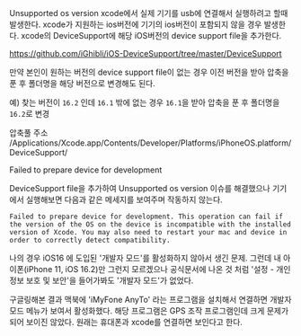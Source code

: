 Unsupported os version 
xcode에서 실제 기기를 usb에 연결해서 실행하려고 할때 발생한다.
xcode가 지원하는 ios버전에 기기의 ios버전이 포함되지 않을 경우 발생한다.
xcode의 DeviceSupport에 해당 iOS버전의 device support file을 추가한다.

https://github.com/iGhibli/iOS-DeviceSupport/tree/master/DeviceSupport

만약 본인이 원하는 버전의 device support file이 없는 경우 이전 버전을 받아 압축을 푼 후 폴더명을 해당 버전으로 변경해도 된다.

예)
찾는 버전이 `16.2` 인데 `16.1` 밖에 없는 경우 `16.1`을 받아 압축을 푼 후 폴더명을 `16.2`로 변경


압축풀 주소 /Applications/Xcode.app/Contents/Developer/Platforms/iPhoneOS.platform/DeviceSupport/




Failed to prepare device for development

DeviceSupport file을 추가하여 Unsupported os version 이슈를 해결했으나 기기에서 실행해보면 다음과 같은 메세지를 보여주며 작동하지 않는다.

`
Failed to prepare device for development.
This operation can fail if the version of the OS on the device is incompatible with the installed version of Xcode. You may also need to restart your mac and device in order to correctly detect compatibility.
`

나의 경우 iOS16 에 도입된 '개발자 모드'를 활성화하지 않아서 생긴 문제.
그런데 내 아이폰(iPhone 11, iOS 16.2)만 그런지 모르겠으나 공식문서에 나온 것 처럼 '설정 - 개인정보 보호 및 보안'을 들어가봐도 '개발자 모드'가 없었다.


구글링해본 결과
맥북에 'iMyFone AnyTo' 라는 프로그램을 설치해서 연결하면 개발자모드 메뉴가 보여서 활성화했다.
해당 프로그램은 GPS 조작 프로그램인데 크게 문제가 되어 보이진 않았다.
원래는 휴대폰과 xcode를 연결하면 보인다고 한다.

